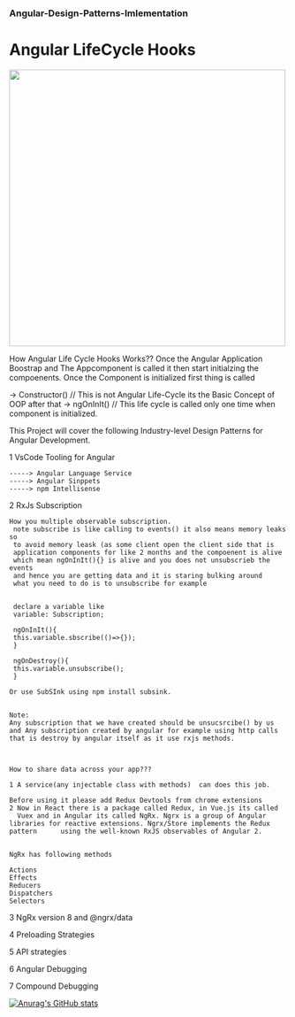 ### Angular-Design-Patterns-Imlementation

# Angular LifeCycle Hooks
<img src="https://codecraft.tv/courses/angular/components/lifecycle-hooks/images/lifecycle-hooks.png" width="500" height="500">

How Angular Life Cycle Hooks Works??
Once the Angular Application Boostrap and The Appcomponent is called it then start initialzing the compoenents. Once the Component is initialized first
thing is called 

-> Constructor() // This is not Angular Life-Cycle its the Basic Concept of OOP after that 
-> ngOnInIt() // This life cycle is called only one time when component is initialized.

This Project will cover the following Industry-level Design Patterns for Angular Development.

1 VsCode Tooling for Angular

	-----> Angular Language Service
	-----> Angular Sinppets
	-----> npm Intellisense


2 RxJs Subscription

	How you multiple observable subscription.
	 note subscribe is like calling to events() it also means memory leaks so
	 to avoid memory leask (as some client open the client side that is
	 application components for like 2 months and the compoenent is alive
	 which mean ngOnInIt(){} is alive and you does not unsubscrieb the events
	 and hence you are getting data and it is staring bulking around
	 what you need to do is to unsubscribe for example
	 
	 
	 declare a variable like
	 variable: Subscription;
	 
	 ngOnInIt(){
	 this.variable.sbscribe(()=>{});
	 }
	 
	 ngOnDestroy(){
	 this.variable.unsubscribe();
	 }

	Or use SubSInk using npm install subsink.
	
	
	Note:
	Any subscription that we have created should be unsucsrcibe() by us
	and Any subscription created by angular for example using http calls
	that is destroy by angular itself as it use rxjs methods.
	
	
	
	How to share data across your app???
	
	1 A service(any injectable class with methods)  can does this job.
	
	Before using it please add Redux Devtools from chrome extensions
	2 Now in React there is a package called Redux, in Vue.js its called
	  Vuex and in Angular its called NgRx. Ngrx is a group of Angular 		libraries for reactive extensions. Ngrx/Store implements the Redux pattern 		using the well-known RxJS observables of Angular 2.
	  
	  
	NgRx has following methods
	
	Actions
	Effects
	Reducers
	Dispatchers
	Selectors
	
3 NgRx version 8 and @ngrx/data





4 Preloading Strategies




5 API strategies





6 Angular Debugging





7 Compound Debugging


[![Anurag's GitHub stats](https://github-readme-stats.vercel.app/api?username=fazi1live)](https://github.com/fazi1live/github-readme-stats)
